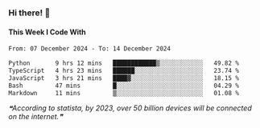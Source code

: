 ### Hi there! 👋

#### This Week I Code With
<!--START_SECTION:waka-->

```txt
From: 07 December 2024 - To: 14 December 2024

Python       9 hrs 12 mins   ████████████▒░░░░░░░░░░░░   49.82 %
TypeScript   4 hrs 23 mins   ██████░░░░░░░░░░░░░░░░░░░   23.74 %
JavaScript   3 hrs 21 mins   ████▓░░░░░░░░░░░░░░░░░░░░   18.15 %
Bash         47 mins         █░░░░░░░░░░░░░░░░░░░░░░░░   04.29 %
Markdown     11 mins         ▒░░░░░░░░░░░░░░░░░░░░░░░░   01.08 %
```

<!--END_SECTION:waka-->

<!--STARTS_HERE_QUOTE_README-->
<i>❝According to statista, by 2023, over 50 billion devices will be connected on the internet.❞</i>
<!--ENDS_HERE_QUOTE_README-->
